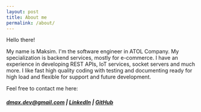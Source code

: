 ```yaml
---
layout: post
title: About me
permalink: /about/
---
```

Hello there! 

My name is Maksim. I'm the software engineer in ATOL Company. My specialization is backend services, mostly for e-commerce. I have an experience in developing REST APIs, IoT services, socket servers and much more. I like fast high quality coding with testing and documenting ready for high load and flexible for support and future development.

Feel free to contact me here:
##### dmax.dev@gmail.com |  [LinkedIn](https://linkedin.com/in/maximdanilchenko)  |  [GitHub](https://github.com/maximdanilchenko)
